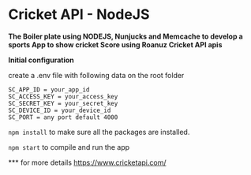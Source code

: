 # Cricket API - NodeJS 

**The Boiler plate using NODEJS, Nunjucks and Memcache to develop a sports App to show cricket Score using Roanuz Cricket API apis**

**Initial configuration**

create a .env file with following data on the root folder

```
SC_APP_ID = your_app_id
SC_ACCESS_KEY = your_access_key
SC_SECRET_KEY = your_secret_key
SC_DEVICE_ID = your_device_id
SC_PORT = any port default 4000
```

`npm install` to make sure all the packages are installed.

`npm start` to compile and run the app

*** for more details https://www.cricketapi.com/

